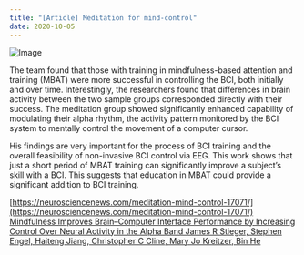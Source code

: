 ```yaml
---
title: "[Article] Meditation for mind-control"
date: 2020-10-05
---
```


![Image](https://neurosciencenews.com/files/2020/09/meditation-mind-control-neuroscineews.jpg "Alpha power contrast between motor imagery and rest is widespread. (A) The Fisher score was used to plot the difference between the distributions of alpha power during motor imagery versus rest at each electrode throughout training (x-axis = session number). During the UD task, the control group (top row) displayed the expected pattern in that the difference between motor imagery and rest is determined by the presence or absence of activity over the motor cortex. However, the MBSR group produced an entirely different pattern of contrast that evolves throughout training. Brighter colors represent greater differences in alpha power between trial types. (B) Comparing the change in Fisher score across the cortex during UD control revealed the MBSR group learned to generate greater alpha power contrast between motor imagery and rest than controls across a wide range of electrodes (CBPT, P = 0.01). (C) Source imaging of the group difference in Fisher score change during the UD task again confirms the differences in learned alpha power modulation are widespread (CBPT, P < 0.001).")

The team found that those with training in mindfulness-based attention and training (MBAT) were more successful in controlling the BCI, both initially and over time. Interestingly, the researchers found that differences in brain activity between the two sample groups corresponded directly with their success. The meditation group showed significantly enhanced capability of modulating their alpha rhythm, the activity pattern monitored by the BCI system to mentally control the movement of a computer cursor.

His findings are very important for the process of BCI training and the overall feasibility of non-invasive BCI control via EEG. This work shows that just a short period of MBAT training can significantly improve a subject’s skill with a BCI. This suggests that education in MBAT could provide a significant addition to BCI training.

[https://neurosciencenews.com/meditation-mind-control-17071/](https://neurosciencenews.com/meditation-mind-control-17071/) <br />
[Mindfulness Improves Brain–Computer Interface Performance by Increasing Control Over Neural Activity in the Alpha Band James R Stieger, Stephen Engel, Haiteng Jiang, Christopher C Cline, Mary Jo Kreitzer, Bin He](https://academic.oup.com/cercor/advance-article/doi/10.1093/cercor/bhaa234/5910197)
